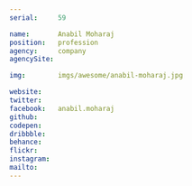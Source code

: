 ```yaml
---
serial:     59

name:       Anabil Moharaj
position:   profession
agency:     company
agencySite:

img:        imgs/awesome/anabil-moharaj.jpg

website:    
twitter:    
facebook:   anabil.moharaj
github:     
codepen:    
dribbble:   
behance:    
flickr:     
instagram:  
mailto:     
---
```

